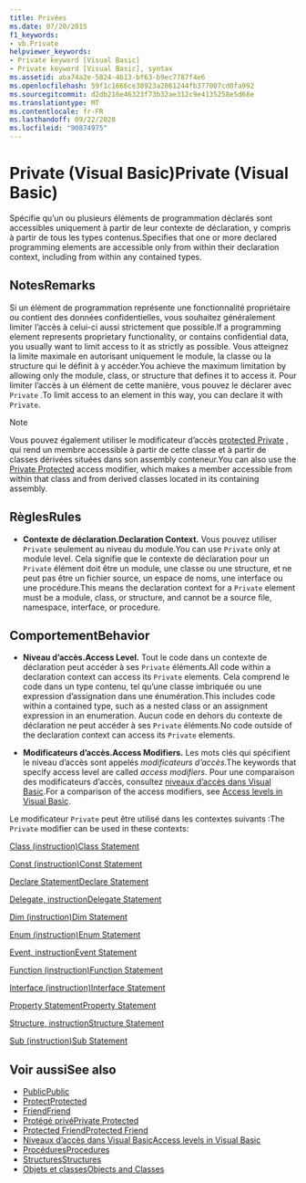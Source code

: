 ```yaml
---
title: Privées
ms.date: 07/20/2015
f1_keywords:
- vb.Private
helpviewer_keywords:
- Private keyword [Visual Basic]
- Private keyword [Visual Basic], syntax
ms.assetid: aba74a2e-5824-4613-bf63-b9ec7787f4e6
ms.openlocfilehash: 59f1c1666ce38923a2861244fb377007cd0fa992
ms.sourcegitcommit: d2db216e46323f73b32ae312c9e4135258e5d68e
ms.translationtype: MT
ms.contentlocale: fr-FR
ms.lasthandoff: 09/22/2020
ms.locfileid: "90874975"
---
```

# <a name="private-visual-basic"></a><span data-ttu-id="a1880-102">Private (Visual Basic)</span><span class="sxs-lookup"><span data-stu-id="a1880-102">Private (Visual Basic)</span></span>

<span data-ttu-id="a1880-103">Spécifie qu’un ou plusieurs éléments de programmation déclarés sont accessibles uniquement à partir de leur contexte de déclaration, y compris à partir de tous les types contenus.</span><span class="sxs-lookup"><span data-stu-id="a1880-103">Specifies that one or more declared programming elements are accessible only from within their declaration context, including from within any contained types.</span></span>  
  
## <a name="remarks"></a><span data-ttu-id="a1880-104">Notes</span><span class="sxs-lookup"><span data-stu-id="a1880-104">Remarks</span></span>  

 <span data-ttu-id="a1880-105">Si un élément de programmation représente une fonctionnalité propriétaire ou contient des données confidentielles, vous souhaitez généralement limiter l’accès à celui-ci aussi strictement que possible.</span><span class="sxs-lookup"><span data-stu-id="a1880-105">If a programming element represents proprietary functionality, or contains confidential data, you usually want to limit access to it as strictly as possible.</span></span> <span data-ttu-id="a1880-106">Vous atteignez la limite maximale en autorisant uniquement le module, la classe ou la structure qui le définit à y accéder.</span><span class="sxs-lookup"><span data-stu-id="a1880-106">You achieve the maximum limitation by allowing only the module, class, or structure that defines it to access it.</span></span> <span data-ttu-id="a1880-107">Pour limiter l’accès à un élément de cette manière, vous pouvez le déclarer avec `Private` .</span><span class="sxs-lookup"><span data-stu-id="a1880-107">To limit access to an element in this way, you can declare it with `Private`.</span></span>  

> [!NOTE]
> <span data-ttu-id="a1880-108">Vous pouvez également utiliser le modificateur d’accès [protected Private](private-protected.md) , qui rend un membre accessible à partir de cette classe et à partir de classes dérivées situées dans son assembly conteneur.</span><span class="sxs-lookup"><span data-stu-id="a1880-108">You can also use the [Private Protected](private-protected.md) access modifier, which makes a member accessible from within that class and from derived classes located in its containing assembly.</span></span>

## <a name="rules"></a><span data-ttu-id="a1880-109">Règles</span><span class="sxs-lookup"><span data-stu-id="a1880-109">Rules</span></span>  

- <span data-ttu-id="a1880-110">**Contexte de déclaration.**</span><span class="sxs-lookup"><span data-stu-id="a1880-110">**Declaration Context.**</span></span> <span data-ttu-id="a1880-111">Vous pouvez utiliser `Private` seulement au niveau du module.</span><span class="sxs-lookup"><span data-stu-id="a1880-111">You can use `Private` only at module level.</span></span> <span data-ttu-id="a1880-112">Cela signifie que le contexte de déclaration pour un `Private` élément doit être un module, une classe ou une structure, et ne peut pas être un fichier source, un espace de noms, une interface ou une procédure.</span><span class="sxs-lookup"><span data-stu-id="a1880-112">This means the declaration context for a `Private` element must be a module, class, or structure, and cannot be a source file, namespace, interface, or procedure.</span></span>  
  
## <a name="behavior"></a><span data-ttu-id="a1880-113">Comportement</span><span class="sxs-lookup"><span data-stu-id="a1880-113">Behavior</span></span>  
  
- <span data-ttu-id="a1880-114">**Niveau d’accès.**</span><span class="sxs-lookup"><span data-stu-id="a1880-114">**Access Level.**</span></span> <span data-ttu-id="a1880-115">Tout le code dans un contexte de déclaration peut accéder à ses `Private` éléments.</span><span class="sxs-lookup"><span data-stu-id="a1880-115">All code within a declaration context can access its `Private` elements.</span></span> <span data-ttu-id="a1880-116">Cela comprend le code dans un type contenu, tel qu’une classe imbriquée ou une expression d’assignation dans une énumération.</span><span class="sxs-lookup"><span data-stu-id="a1880-116">This includes code within a contained type, such as a nested class or an assignment expression in an enumeration.</span></span> <span data-ttu-id="a1880-117">Aucun code en dehors du contexte de déclaration ne peut accéder à ses `Private` éléments.</span><span class="sxs-lookup"><span data-stu-id="a1880-117">No code outside of the declaration context can access its `Private` elements.</span></span>  
  
- <span data-ttu-id="a1880-118">**Modificateurs d’accès.**</span><span class="sxs-lookup"><span data-stu-id="a1880-118">**Access Modifiers.**</span></span> <span data-ttu-id="a1880-119">Les mots clés qui spécifient le niveau d’accès sont appelés *modificateurs d’accès*.</span><span class="sxs-lookup"><span data-stu-id="a1880-119">The keywords that specify access level are called *access modifiers*.</span></span> <span data-ttu-id="a1880-120">Pour une comparaison des modificateurs d’accès, consultez [niveaux d’accès dans Visual Basic](../../programming-guide/language-features/declared-elements/access-levels.md).</span><span class="sxs-lookup"><span data-stu-id="a1880-120">For a comparison of the access modifiers, see [Access levels in Visual Basic](../../programming-guide/language-features/declared-elements/access-levels.md).</span></span>  
  
 <span data-ttu-id="a1880-121">Le modificateur `Private` peut être utilisé dans les contextes suivants :</span><span class="sxs-lookup"><span data-stu-id="a1880-121">The `Private` modifier can be used in these contexts:</span></span>  
  
 [<span data-ttu-id="a1880-122">Class (instruction)</span><span class="sxs-lookup"><span data-stu-id="a1880-122">Class Statement</span></span>](../statements/class-statement.md)  
  
 [<span data-ttu-id="a1880-123">Const (instruction)</span><span class="sxs-lookup"><span data-stu-id="a1880-123">Const Statement</span></span>](../statements/const-statement.md)  
  
 [<span data-ttu-id="a1880-124">Declare Statement</span><span class="sxs-lookup"><span data-stu-id="a1880-124">Declare Statement</span></span>](../statements/declare-statement.md)  
  
 [<span data-ttu-id="a1880-125">Delegate, instruction</span><span class="sxs-lookup"><span data-stu-id="a1880-125">Delegate Statement</span></span>](../statements/delegate-statement.md)  
  
 [<span data-ttu-id="a1880-126">Dim (instruction)</span><span class="sxs-lookup"><span data-stu-id="a1880-126">Dim Statement</span></span>](../statements/dim-statement.md)  
  
 [<span data-ttu-id="a1880-127">Enum (instruction)</span><span class="sxs-lookup"><span data-stu-id="a1880-127">Enum Statement</span></span>](../statements/enum-statement.md)  
  
 [<span data-ttu-id="a1880-128">Event, instruction</span><span class="sxs-lookup"><span data-stu-id="a1880-128">Event Statement</span></span>](../statements/event-statement.md)  
  
 [<span data-ttu-id="a1880-129">Function (instruction)</span><span class="sxs-lookup"><span data-stu-id="a1880-129">Function Statement</span></span>](../statements/function-statement.md)  
  
 [<span data-ttu-id="a1880-130">Interface (instruction)</span><span class="sxs-lookup"><span data-stu-id="a1880-130">Interface Statement</span></span>](../statements/interface-statement.md)  
  
 [<span data-ttu-id="a1880-131">Property Statement</span><span class="sxs-lookup"><span data-stu-id="a1880-131">Property Statement</span></span>](../statements/property-statement.md)  
  
 [<span data-ttu-id="a1880-132">Structure, instruction</span><span class="sxs-lookup"><span data-stu-id="a1880-132">Structure Statement</span></span>](../statements/structure-statement.md)  
  
 [<span data-ttu-id="a1880-133">Sub (instruction)</span><span class="sxs-lookup"><span data-stu-id="a1880-133">Sub Statement</span></span>](../statements/sub-statement.md)  
  
## <a name="see-also"></a><span data-ttu-id="a1880-134">Voir aussi</span><span class="sxs-lookup"><span data-stu-id="a1880-134">See also</span></span>

- [<span data-ttu-id="a1880-135">Public</span><span class="sxs-lookup"><span data-stu-id="a1880-135">Public</span></span>](public.md)
- [<span data-ttu-id="a1880-136">Protect</span><span class="sxs-lookup"><span data-stu-id="a1880-136">Protected</span></span>](protected.md)
- [<span data-ttu-id="a1880-137">Friend</span><span class="sxs-lookup"><span data-stu-id="a1880-137">Friend</span></span>](friend.md)
- [<span data-ttu-id="a1880-138">Protégé privé</span><span class="sxs-lookup"><span data-stu-id="a1880-138">Private Protected</span></span>](./private-protected.md)
- [<span data-ttu-id="a1880-139">Protected Friend</span><span class="sxs-lookup"><span data-stu-id="a1880-139">Protected Friend</span></span>](./protected-friend.md)
- [<span data-ttu-id="a1880-140">Niveaux d’accès dans Visual Basic</span><span class="sxs-lookup"><span data-stu-id="a1880-140">Access levels in Visual Basic</span></span>](../../programming-guide/language-features/declared-elements/access-levels.md)
- [<span data-ttu-id="a1880-141">Procédures</span><span class="sxs-lookup"><span data-stu-id="a1880-141">Procedures</span></span>](../../programming-guide/language-features/procedures/index.md)
- [<span data-ttu-id="a1880-142">Structures</span><span class="sxs-lookup"><span data-stu-id="a1880-142">Structures</span></span>](../../programming-guide/language-features/data-types/structures.md)
- [<span data-ttu-id="a1880-143">Objets et classes</span><span class="sxs-lookup"><span data-stu-id="a1880-143">Objects and Classes</span></span>](../../programming-guide/language-features/objects-and-classes/index.md)
